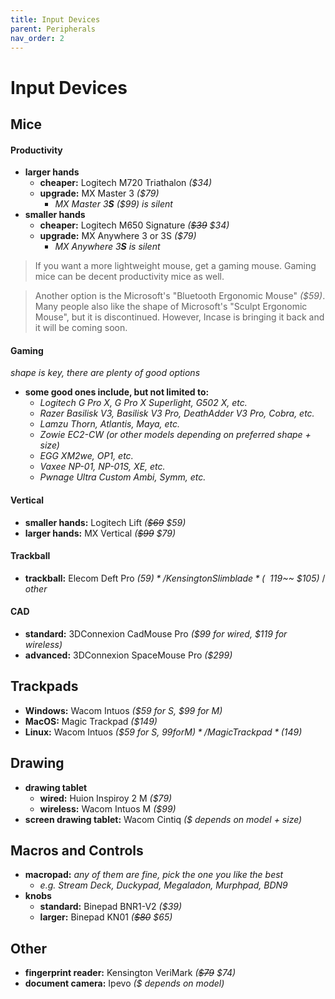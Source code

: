 ```yaml
---
title: Input Devices
parent: Peripherals
nav_order: 2
---
```

# Input Devices

## Mice

#### Productivity

- **larger hands**
	- **cheaper:** Logitech M720 Triathalon *($34)*
	- **upgrade:** MX Master 3 *($79)* 
		- *MX Master 3**S** ($99) is silent*
- **smaller hands** 
	- **cheaper:** Logitech M650 Signature *(~~$39~~ $34)*
	- **upgrade:** MX Anywhere 3 or 3S *($79)* 
		- *MX Anywhere 3**S** is silent*

> If you want a more lightweight mouse, get a gaming mouse. Gaming mice can be decent productivity mice as well.

> Another option is the Microsoft's "Bluetooth Ergonomic Mouse" *($59)*. Many people also like the shape of Microsoft's "Sculpt Ergonomic Mouse", but it is discontinued. However, Incase is bringing it back and it will be coming soon.

#### Gaming

*shape is key, there are plenty of good options*
- **some good ones include, but not limited to:**
	- *Logitech G Pro X, G Pro X Superlight, G502 X, etc.*
	- *Razer Basilisk V3, Basilisk V3 Pro, DeathAdder V3 Pro, Cobra, etc.*
	- *Lamzu Thorn, Atlantis, Maya, etc.*
	- *Zowie EC2-CW (or other models depending on preferred shape + size)*
	- *EGG XM2we, OP1, etc.*
	- *Vaxee NP-01, NP-01S, XE, etc.*
	- *Pwnage Ultra Custom Ambi, Symm, etc.*

#### Vertical

- **smaller hands:** Logitech Lift *(~~$69~~ $59)* 
- **larger hands:** MX Vertical *(~~$99~~ $79)*

#### Trackball

- **trackball:** Elecom Deft Pro *($59)* / Kensington Slimblade *(~~$119~~ $105)* / *other*

#### CAD

- **standard:** 3DConnexion CadMouse Pro *($99 for wired, $119 for wireless)*
- **advanced:** 3DConnexion SpaceMouse Pro *($299)*

## Trackpads

- **Windows:** Wacom Intuos *($59 for S, $99 for M)*
- **MacOS:** Magic Trackpad *($149)*
- **Linux:** Wacom Intuos *($59 for S, $99 for M)* / Magic Trackpad *($149)*

## Drawing

- **drawing tablet** 
	- **wired:** Huion Inspiroy 2 M *($79)*
	- **wireless:** Wacom Intuos M *($99)*
- **screen drawing tablet:** Wacom Cintiq *($ depends on model + size)*

## Macros and Controls

- **macropad:** *any of them are fine, pick the one you like the best* 
	- *e.g. Stream Deck, Duckypad, Megaladon, Murphpad, BDN9*
- **knobs** 
	- **standard:** Binepad BNR1-V2 *($39)*
	- **larger:** Binepad KN01 *(~~$80~~ $65)*

## Other

- **fingerprint reader:** Kensington VeriMark *(~~$79~~ $74)*
- **document camera:** Ipevo *($ depends on model)*
